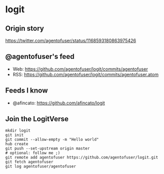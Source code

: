 # logit

## Origin story

<https://twitter.com/agentofuser/status/1168593180863975426>

## @agentofuser's feed

- Web: <https://github.com/agentofuser/logit/commits/agentofuser>
- RSS: <https://github.com/agentofuser/logit/commits/agentofuser.atom>

## Feeds I know

- @afincato: <https://github.com/afincato/logit>

## Join the LogitVerse

```
mkdir logit
git init
git commit --allow-empty -m "Hello world"
hub create
git push --set-upstream origin master
# optional: follow me ;)
git remote add agentofuser https://github.com/agentofuser/logit.git
git fetch agentofuser
git log agentofuser/agentofuser
```
